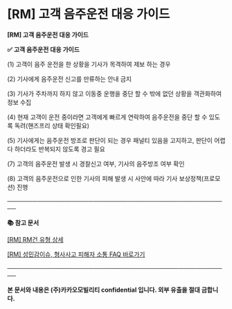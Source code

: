 # [RM] 고객 음주운전 대응 가이드

**[RM] 고객 음주운전 대응 가이드**

**✅ 고객 음주운전 대응 가이드**

(1) 고객이 음주 운전을 한 상황을 기사가 목격하여 제보 하는 경우

(2) 기사에게 음주운전 신고를 만류하는 안내 금지

(3) 기사가 주차까지 하지 않고 이동중 운행을 중단 할 수 밖에 없던 상황을 객관화하여 정보 수집

(4) 현재 고객이 운전 중이라면 고객에게 빠르게 연락하여 음주운전을 중단 할 수 있도록 독려(핸즈프리 상태 확인필요)

(5) 기사에게는 음주운전 방조로 판단이 되는 경우 패널티 있음을 고지하고, 판단이 어렵다 하더라도 반복되지 않도록 경고 필요

(7) 고객의 음주운전 발생 시 경찰신고 여부, 기사의 음주방조 여부 확인

(8) 고객의 음주운전으로 인한 기사의 피해 발생 시 사안에 따라 기사 보상정책(프로모션) 진행

**────────────────────────────────────────────────────**

**📚 참고 문서**

[[RM] RM건 유형 상세](https://kakaomobilitysupport.zendesk.com/hc/ko/articles/40002148279065)

[[RM] 성민감이슈, 형사사고 피해자 소통 FAQ 바로가기](https://kakaomobilitysupport.zendesk.com/hc/ko/sections/39995774557721--RM-%EC%84%B1%EB%AF%BC%EA%B0%90%EC%9D%B4%EC%8A%88-%ED%98%95%EC%82%AC%EC%82%AC%EA%B3%A0-%ED%94%BC%ED%95%B4%EC%9E%90-%EC%86%8C%ED%86%B5-FAQ)

**────────────────────────────────────────────────────**

**본 문서와 내용은 (주)카카오모빌리티 confidential 입니다. 외부 유출을 절대 금합니다.**